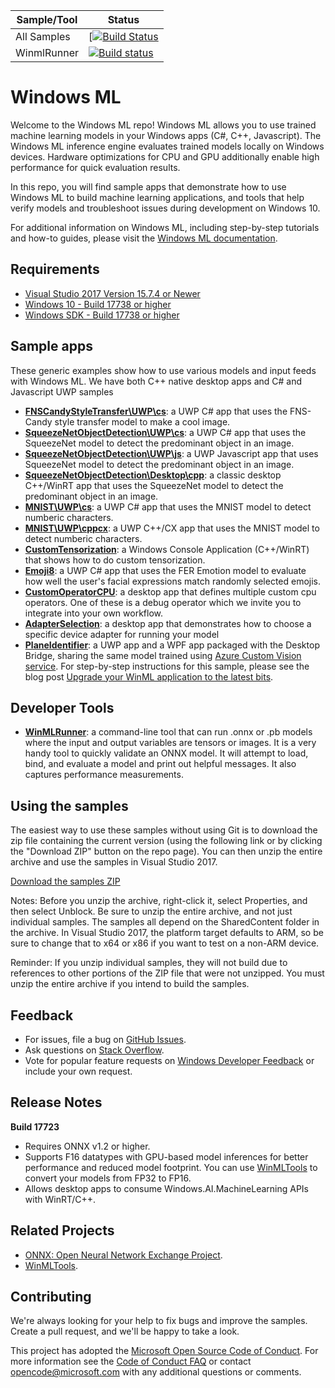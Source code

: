 | Sample/Tool | Status |
|---------|--------------|
| All Samples | [[![Build Status](https://mscodehub.visualstudio.com/WindowsAI/_apis/build/status/winml/WinML%20Public%20Samples%20CI%20Build%20(Github-yml)?branchName=master)](https://mscodehub.visualstudio.com/WindowsAI/_build/latest?definitionId=612?branchName=master) |
| WinmlRunner | [![Build status](https://mscodehub.visualstudio.com/DefaultCollection/WindowsAI/_apis/build/status/winml/WinML%20Dashboard%20CI%20Build)](https://mscodehub.visualstudio.com/DefaultCollection/WindowsAI/_build/latest?definitionId=602) |

# Windows ML

Welcome to the Windows ML repo! Windows ML allows you to use trained machine learning models in your Windows apps (C#, C++, Javascript). The Windows ML inference engine evaluates trained models locally on Windows devices. Hardware optimizations for CPU and GPU additionally enable high performance for quick evaluation results.

In this repo, you will find sample apps that demonstrate how to use Windows ML to build machine learning applications, and tools that help verify models and troubleshoot issues during development on Windows 10. 

For additional information on Windows ML, including step-by-step tutorials and how-to guides, please visit the [Windows ML documentation](https://docs.microsoft.com/en-us/windows/ai/).

## Requirements

- [Visual Studio 2017 Version 15.7.4 or Newer](https://developer.microsoft.com/en-us/windows/downloads)
- [Windows 10 - Build 17738 or higher](https://www.microsoft.com/en-us/software-download/windowsinsiderpreviewiso)
- [Windows SDK - Build 17738 or higher](https://www.microsoft.com/en-us/software-download/windowsinsiderpreviewSDK)

## Sample apps

These generic examples show how to use various models and input feeds with Windows ML. We have both C++ native desktop apps and C# and Javascript UWP samples

- **[FNSCandyStyleTransfer\UWP\cs](https://github.com/Microsoft/Windows-Machine-Learning/tree/master/Samples/FNSCandyStyleTransfer)**: a UWP C# app that uses the FNS-Candy style transfer model to make a cool image.
- **[SqueezeNetObjectDetection\UWP\cs](https://github.com/Microsoft/Windows-Machine-Learning/tree/master/Samples/SqueezeNetObjectDetection/UWP/cs)**: a UWP C# app that uses the SqueezeNet model to detect the predominant object in an image.
- **[SqueezeNetObjectDetection\UWP\js](https://github.com/Microsoft/Windows-Machine-Learning/tree/master/Samples/SqueezeNetObjectDetection/UWP/js)**: a UWP Javascript app that uses SqueezeNet model to detect the predominant object in an image. 
- **[SqueezeNetObjectDetection\Desktop\cpp](https://github.com/Microsoft/Windows-Machine-Learning/tree/master/Samples/SqueezeNetObjectDetection/Desktop/cpp)**: a classic desktop C++/WinRT app that uses the SqueezeNet model to detect the predominant object in an image.
- **[MNIST\UWP\cs](https://github.com/Microsoft/Windows-Machine-Learning/tree/master/Samples/MNIST/Tutorial/cs)**: a UWP C# app that uses the MNIST model to detect numberic characters.
- **[MNIST\UWP\cppcx](https://github.com/Microsoft/Windows-Machine-Learning/tree/master/Samples/MNIST/UWP)**: a UWP C++/CX app that uses the MNIST model to detect numberic characters.
- **[CustomTensorization](https://github.com/Microsoft/Windows-Machine-Learning/tree/master/Samples/CustomTensorization)**: a Windows Console Application (C++/WinRT) that shows how to do custom tensorization.
- **[Emoji8](https://github.com/Microsoft/Windows-Machine-Learning/tree/master/Samples/Emoji8)**: a UWP C# app that uses the FER Emotion model to evaluate how well the user's facial expressions match randomly selected emojis.
- **[CustomOperatorCPU](https://github.com/Microsoft/Windows-Machine-Learning/tree/master/Samples/CustomOperatorCPU)**: a desktop app that defines multiple custom cpu operators. One of these is a debug operator which we invite you to integrate into your own workflow.
- **[AdapterSelection](https://github.com/Microsoft/Windows-Machine-Learning/tree/master/Samples/AdapterSelection)**: a desktop app that demonstrates how to choose a specific device adapter for running your model
- **[PlaneIdentifier](https://github.com/Microsoft/Windows-AppConsult-Samples-UWP/tree/master/PlaneIdentifier)**: a UWP app and a WPF app packaged with the Desktop Bridge, sharing the same model trained using [Azure Custom Vision service](https://customvision.ai/). For step-by-step instructions for this sample, please see the blog post [Upgrade your WinML application to the latest bits](https://blogs.msdn.microsoft.com/appconsult/2018/11/06/upgrade-your-winml-application-to-the-latest-bits/).

## Developer Tools
- **[WinMLRunner](https://github.com/Microsoft/Windows-Machine-Learning/tree/master/Tools/WinMLRunner)**: a command-line tool that can run .onnx or .pb models where the input and output variables are tensors or images. It is a very handy tool to quickly validate an ONNX model. It will attempt to load, bind, and evaluate a model and print out helpful messages. It also captures performance measurements. 

## Using the samples
The easiest way to use these samples without using Git is to download the zip file containing the current version (using the following link or by clicking the "Download ZIP" button on the repo page). You can then unzip the entire archive and use the samples in Visual Studio 2017.

[Download the samples ZIP](https://github.com/Microsoft/Windows-Machine-Learning/archive/master.zip)

Notes:
Before you unzip the archive, right-click it, select Properties, and then select Unblock.
Be sure to unzip the entire archive, and not just individual samples. The samples all depend on the SharedContent folder in the archive.
In Visual Studio 2017, the platform target defaults to ARM, so be sure to change that to x64 or x86 if you want to test on a non-ARM device.

Reminder: If you unzip individual samples, they will not build due to references to other portions of the ZIP file that were not unzipped. You must unzip the entire archive if you intend to build the samples.

## Feedback
- For issues, file a bug on [GitHub Issues](https://github.com/Microsoft/Windows-Machine-Learning/issues).
- Ask questions on [Stack Overflow](https://stackoverflow.com/questions/tagged/windows-machine-learning).
- Vote for popular feature requests on [Windows Developer Feedback](https://wpdev.uservoice.com/forums/110705-universal-windows-platform?category_id=341035) or include your own request.

## Release Notes
**Build 17723**
- Requires ONNX v1.2 or higher.
- Supports F16 datatypes with GPU-based model inferences for better performance and reduced model footprint. You can use [WinMLTools](https://pypi.org/project/winmltools/) to convert your models from FP32 to FP16.
- Allows desktop apps to consume Windows.AI.MachineLearning APIs with WinRT/C++.

## Related Projects
 - [ONNX: Open Neural Network Exchange Project](https://onnx.ai/).
 - [WinMLTools](https://pypi.org/project/winmltools/).

## Contributing

We're always looking for your help to fix bugs and improve the samples. Create a pull request, and we'll be happy to take a look.

This project has adopted the [Microsoft Open Source Code of Conduct](https://opensource.microsoft.com/codeofconduct/).
For more information see the [Code of Conduct FAQ](https://opensource.microsoft.com/codeofconduct/faq/) or
contact [opencode@microsoft.com](mailto:opencode@microsoft.com) with any additional questions or comments.
